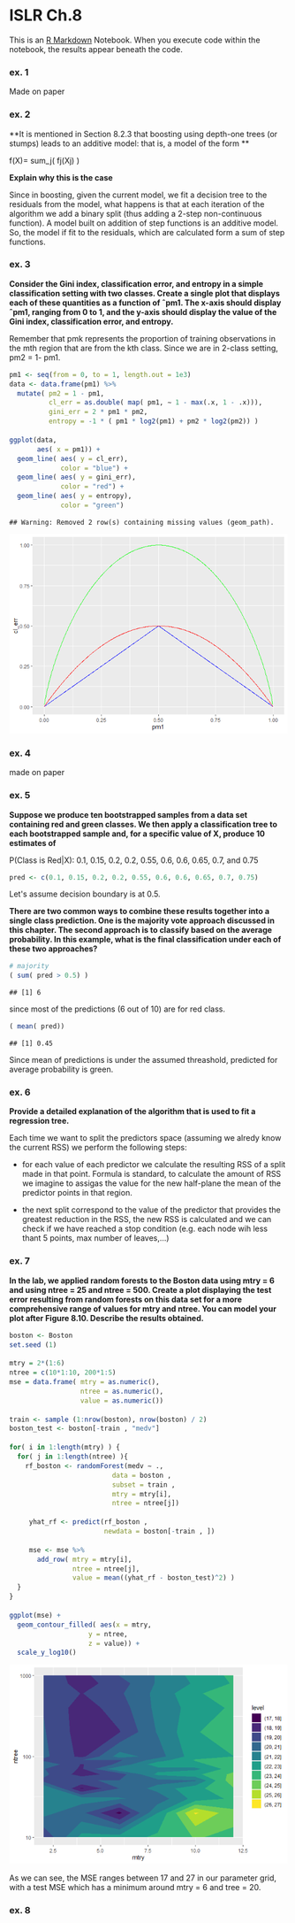 ISLR Ch.8
================

This is an [R Markdown](http://rmarkdown.rstudio.com) Notebook. When you execute code within the notebook, the results appear beneath the code.

### ex. 1

Made on paper

### ex. 2

**It is mentioned in Section 8.2.3 that boosting using depth-one trees (or stumps) leads to an additive model: that is, a model of the form **

f(X)= sum\_j( fj(Xj) )

**Explain why this is the case**

Since in boosting, given the current model, we fit a decision tree to the residuals from the model, what happens is that at each iteration of the algorithm we add a binary split (thus adding a 2-step non-continuous function). A model built on addition of step functions is an additive model. So, the model if fit to the residuals, which are calculated form a sum of step functions.

### ex. 3

**Consider the Gini index, classification error, and entropy in a simple classification setting with two classes. Create a single plot that displays each of these quantities as a function of ˆpm1. The x-axis should display ˆpm1, ranging from 0 to 1, and the y-axis should display the value of the Gini index, classification error, and entropy.**

Remember that pmk represents the proportion of training observations in the mth region that are from the kth class. Since we are in 2-class setting, pm2 = 1- pm1.

``` r
pm1 <- seq(from = 0, to = 1, length.out = 1e3)
data <- data.frame(pm1) %>% 
  mutate( pm2 = 1 - pm1,
          cl_err = as.double( map( pm1, ∼ 1 - max(.x, 1 - .x))),
          gini_err = 2 * pm1 * pm2,
          entropy = -1 * ( pm1 * log2(pm1) + pm2 * log2(pm2)) )

ggplot(data,
       aes( x = pm1)) +
  geom_line( aes( y = cl_err),
             color = "blue") +
  geom_line( aes( y = gini_err),
             color = "red") +
  geom_line( aes( y = entropy),
             color = "green")
```

    ## Warning: Removed 2 row(s) containing missing values (geom_path).

![](chapter_8_files/figure-markdown_github/unnamed-chunk-2-1.png)

### ex. 4

made on paper

### ex. 5

**Suppose we produce ten bootstrapped samples from a data set containing red and green classes. We then apply a classification tree to each bootstrapped sample and, for a specific value of X, produce 10 estimates of**

P(Class is Red|X): 0.1, 0.15, 0.2, 0.2, 0.55, 0.6, 0.6, 0.65, 0.7, and 0.75

``` r
pred <- c(0.1, 0.15, 0.2, 0.2, 0.55, 0.6, 0.6, 0.65, 0.7, 0.75)
```

Let's assume decision boundary is at 0.5.

**There are two common ways to combine these results together into a single class prediction. One is the majority vote approach discussed in this chapter. The second approach is to classify based on the average probability. In this example, what is the final classification under each of these two approaches?**

``` r
# majority
( sum( pred > 0.5) )
```

    ## [1] 6

since most of the predictions (6 out of 10) are for red class.

``` r
( mean( pred))
```

    ## [1] 0.45

Since mean of predictions is under the assumed threashold, predicted for average probability is green.

### ex. 6

**Provide a detailed explanation of the algorithm that is used to fit a regression tree.**

Each time we want to split the predictors space (assuming we alredy know the current RSS) we perform the following steps:

-   for each value of each predictor we calculate the resulting RSS of a split made in that point. Formula is standard, to calculate the amount of RSS we imagine to assigas the value for the new half-plane the mean of the predictor points in that region.

-   the next split correspond to the value of the predictor that provides the greatest reduction in the RSS, the new RSS is calculated and we can check if we have reached a stop condition (e.g. each node wih less thant 5 points, max number of leaves,...)

### ex. 7

**In the lab, we applied random forests to the Boston data using mtry = 6 and using ntree = 25 and ntree = 500. Create a plot displaying the test error resulting from random forests on this data set for a more comprehensive range of values for mtry and ntree. You can model your plot after Figure 8.10. Describe the results obtained.**

``` r
boston <- Boston
set.seed (1) 

mtry = 2*(1:6)
ntree = c(10*1:10, 200*1:5)
mse = data.frame( mtry = as.numeric(), 
                  ntree = as.numeric(), 
                  value = as.numeric())

train <- sample (1:nrow(boston), nrow(boston) / 2)
boston_test <- boston[-train , "medv"]

for( i in 1:length(mtry) ) {
  for( j in 1:length(ntree) ){
    rf_boston <- randomForest(medv ∼ ., 
                          data = boston , 
                          subset = train , 
                          mtry = mtry[i],
                          ntree = ntree[j])

     yhat_rf <- predict(rf_boston , 
                        newdata = boston[-train , ])

     mse <- mse %>% 
       add_row( mtry = mtry[i],
                ntree = ntree[j],
                value = mean((yhat_rf - boston_test)^2) )
  }
}

ggplot(mse) +
  geom_contour_filled( aes(x = mtry,
                    y = ntree,
                    z = value)) +
  scale_y_log10()
```

![](chapter_8_files/figure-markdown_github/unnamed-chunk-6-1.png)

As we can see, the MSE ranges between 17 and 27 in our parameter grid, with a test MSE which has a minimum around mtry = 6 and tree = 20.

### ex. 8
